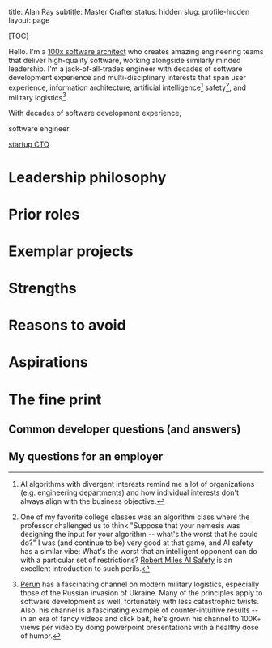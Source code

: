 title: Alan Ray
subtitle: Master Crafter
status: hidden
slug: profile-hidden
layout: page

[TOC]

Hello. I'm a [100x software architect](https://www.stxnext.com/blog/software-development-productivity-100x-engineering/) who creates amazing engineering teams that deliver high-quality software, working alongside similarly minded leadership. I'm a jack-of-all-trades engineer with decades of software development experience and multi-disciplinary interests that span user experience, information architecture, artificial intelligence[^org] safety[^safety], and military logistics[^perun].





With decades of software development experience,



 software engineer

[startup CTO](http://www.startuplessonslearned.com/2008/09/what-does-startup-cto-actually-do.html)

# Leadership philosophy

# Prior roles

# Exemplar projects

# Strengths

# Reasons to avoid

# Aspirations

# The fine print

## Common developer questions (and answers)
## My questions for an employer

[^org]: AI algorithms with divergent interests remind me a lot of organizations (e.g. engineering departments) and how individual interests don't always align with the business objective.

[^safety]: One of my favorite college classes was an algorithm class where the professor challenged us to think "Suppose that your nemesis was designing the input for your algorithm -- what's the worst that he could do?" I was (and continue to be) very good at that game, and AI safety has a similar vibe: What's the worst that an intelligent opponent can do with a particular set of restrictions? [Robert Miles AI Safety](https://www.youtube.com/c/robertmilesai) is an excellent introduction to such perils.


[^perun]: [Perun](https://www.youtube.com/@PerunAU) has a fascinating channel on modern military logistics, especially those of the Russian invasion of Ukraine. Many of the principles apply to software development as well, fortunately with less catastrophic twists. Also, his channel is a fascinating example of counter-intuitive results -- in an era of fancy videos and click bait, he's grown his channel to 100K+ views per video by doing powerpoint presentations with a healthy dose of humor.
